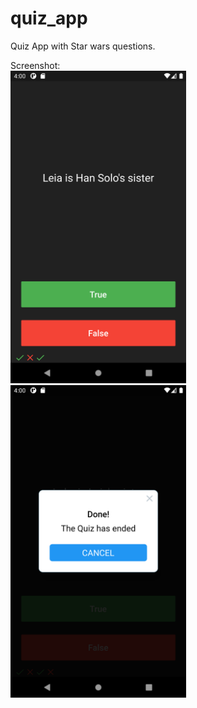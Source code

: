 # quiz_app

Quiz App with Star wars questions.

<p>
    Screenshot:
    <br>
    <img src="https://github.com/Akhmen18/quiz_app/blob/main/SS1.png" height=500px>
    <br>
    <img src="https://github.com/Akhmen18/quiz_app/blob/main/SS2.png" height=500px>

